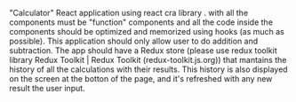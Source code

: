  "Calculator" React application using react cra library .
with all the components must be "function" components and all the code inside the components should be optimized and memorized using hooks (as much as possible).
This application should only allow user to do addition and subtraction.
The app should have a Redux store (please use redux toolkit library Redux Toolkit | Redux Toolkit (redux-toolkit.js.org)) that mantains the history of all the calculations with their results.
This history is also displayed on the screen at the botton of the page, and it's refreshed with any new result the user input.
